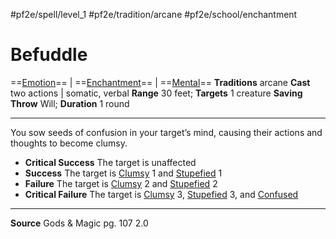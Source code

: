 #pf2e/spell/level_1 #pf2e/tradition/arcane #pf2e/school/enchantment 
# Befuddle
==[Emotion](../../../Traits/Emotion.md)== | ==[Enchantment](../../../Traits/Enchantment.md)== | ==[Mental](../../../Traits/Mental.md)==
**Traditions** arcane
**Cast** two actions | somatic, verbal
**Range** 30 feet; **Targets** 1 creature
**Saving Throw** Will; **Duration** 1 round

---
You sow seeds of confusion in your target’s mind, causing their actions and thoughts to become clumsy.

- **Critical Success** The target is unaffected
- **Success** The target is [Clumsy](../../../Conditions/Clumsy.md) 1 and [Stupefied](../../../Conditions/Stupefied.md) 1
- **Failure** The target is [Clumsy](../../../Conditions/Clumsy.md) 2 and [Stupefied](../../../Conditions/Stupefied.md) 2
- **Critical Failure** The target is [Clumsy](../../../Conditions/Clumsy.md) 3, [Stupefied](../../../Conditions/Stupefied.md) 3, and [Confused](../../../Conditions/Confused.md)

---
**Source** Gods & Magic pg. 107 2.0